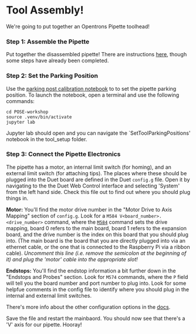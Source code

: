 # Tool Assembly!
We're going to put together an Opentrons Pipette toolhead! 

### Step 1: Assemble the Pipette
Put together the disassembled pipette! There are instructions [here](https://github.com/machineagency/science_jubilee/blob/main/tool_library/OT2_pipette/assembly_docs/OT2_Pipette_3D_Laser_cut_assembly_instructions.pdf), though some steps have already been completed.

### Step 2: Set the Parking Position
Use the [parking post calibration notebook](https://github.com/machineagency/POSE-workshop/blob/main/tool_setup/SetToolParkingPositions.ipynb) to
to set the pipette parking position. To launch the notebook, open a terminal and use the following commands:

```
cd POSE-workshop
source .venv/bin/activate
jupyter lab
```

Jupyter lab should open and you can navigate the `SetToolParkingPositions' notebook in the tool_setup folder.

### Step 3: Connect the Pipette Electronics
The pipette has a motor, an internal limit switch (for homing), and an external limit switch (for attaching tips).
The places where these should be plugged into the Duet board are defined in the Duet `config.g` file. Open it by navigating to the the Duet Web Control interface and selecting 'System' from the left hand side. Check this file out to find out where you should plug things in.

**Motor:** You'll find the motor drive number in the "Motor Drive to Axis Mapping" section of `config.g`. Look for a `M584 V<board_number>.<drive_number>` command, where the [`M584`](https://docs.duet3d.com/User_manual/Reference/Gcodes#m584-set-drive-mapping)
command sets the drive mapping, board 0 refers to the main board, board 1 refers to the expansion board, and the drive number is the index
on this board that you should plug into. (The main board is the board that you are directly plugged into via an ethernet cable, or the one that is connected to the Raspberry Pi via a ribbon cable). _Uncomment this line (i.e. remove the semicolon at the beginning of it) and plug the 'motor' cable into the appropriate slot!_

**Endstops:** You'll find the endstop information a bit further down in the "Endstops and Probes" section. Look for `M574` commands, where the `P` field will tell you the board number and port number to plug into. Look for some helpfue comments in the config file to identify where you should plug in the internal and external limit switches.

There's more info about the other configuration options in the [docs](https://docs.duet3d.com/User_manual/Reference/Gcodes#m574-set-endstop-configuration).


Save the file and restart the mainbaord. You should now see that there's a 'V' axis for our pipette. Hooray!
